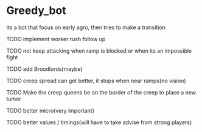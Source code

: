 # Greedy_bot

Its a bot that focus on early agro, then tries to make a transition

TODO implement worker rush follow up

TODO not keep attacking when ramp is blocked or when its an impossible fight

TODO add Broodlords(maybe)

TODO creep spread can get better, it stops when near ramps(no vision)

TODO Make the creep queens be on the border of the creep to place a new tumor

TODO better micro(very important)

TODO better values / timings(will have to take advise from strong players)
